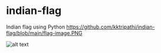 # indian-flag
Indian flag using Python
https://github.com/kktripathi/indian-flag/blob/main/flag-image.PNG

![alt text](http://url/to/flag-image.png)
